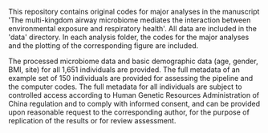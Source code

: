 This repository contains original codes for major analyses in the manuscript 'The multi-kingdom airway microbiome mediates the interaction between environmental exposure and respiratory health'. All data are included in the 'data' directory. In each analysis folder, the codes for the major analyses and the plotting of the corresponding figure are included.

The processed microbiome data and basic demographic data (age, gender, BMI, site) for all 1,651 individuals are provided. The full metadata of an example set of 150 individuals are provided for assessing the pipeline and the computer codes. The full metadata for all individuals are subject to controlled access according to Human Genetic Resources Administration of China regulation and to comply with informed consent, and can be provided upon reasonable request to the corresponding author, for the purpose of replication of the results or for review assessment.
